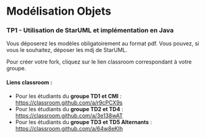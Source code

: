 # Modélisation Objets

### TP1 - Utilisation de StarUML et implémentation en Java

Vous déposerez les modèles obligatoirement au format pdf. Vous pouvez, si vous le souhaitez, déposer les mdj de StarUML.

Pour créer votre fork, cliquez sur le lien classroom correspondant à votre groupe.

#### Liens classroom :
* Pour les étudiants du **groupe TD1 et CMI** : https://classroom.github.com/a/r9cPCX9s
* Pour les étudiants du **groupe TD2 et TD4** : https://classroom.github.com/a/3e138wAT
* Pour les étudiants du **groupe TD3 et TD5 Alternants** : https://classroom.github.com/a/64w8eKIh

